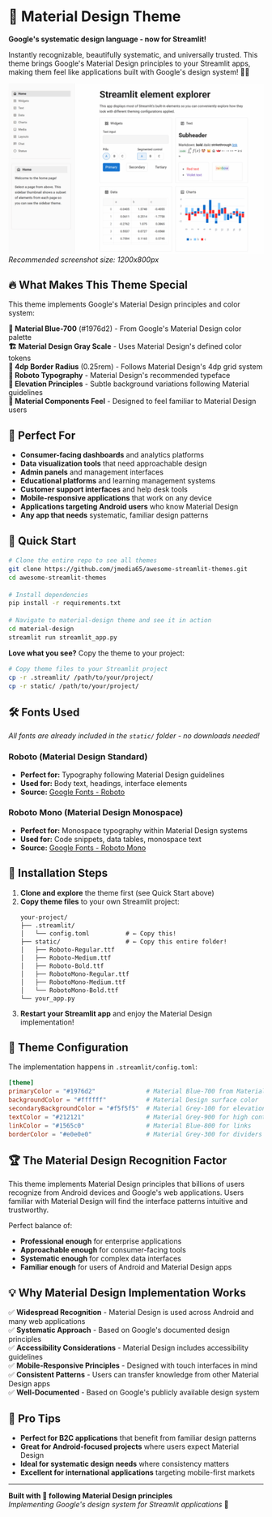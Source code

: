 # 📱 Material Design Theme

**Google's systematic design language - now for Streamlit!**

Instantly recognizable, beautifully systematic, and universally trusted. This theme brings Google's Material Design principles to your Streamlit apps, making them feel like applications built with Google's design system! 🎨✨

![Material Design Theme](material-design.png)
_Recommended screenshot size: 1200x800px_

## 🔥 What Makes This Theme Special

This theme implements Google's Material Design principles and color system:

**🔵 Material Blue-700** (#1976d2) - From Google's Material Design color palette  
**🏗️ Material Design Gray Scale** - Uses Material Design's defined color tokens  
**📏 4dp Border Radius** (0.25rem) - Follows Material Design's 4dp grid system  
**📱 Roboto Typography** - Material Design's recommended typeface  
**🎯 Elevation Principles** - Subtle background variations following Material guidelines  
**🧩 Material Components Feel** - Designed to feel familiar to Material Design users

## 🎯 Perfect For

- **Consumer-facing dashboards** and analytics platforms
- **Data visualization tools** that need approachable design
- **Admin panels** and management interfaces
- **Educational platforms** and learning management systems
- **Customer support interfaces** and help desk tools
- **Mobile-responsive applications** that work on any device
- **Applications targeting Android users** who know Material Design
- **Any app that needs** systematic, familiar design patterns

## 🚀 Quick Start

```bash
# Clone the entire repo to see all themes
git clone https://github.com/jmedia65/awesome-streamlit-themes.git
cd awesome-streamlit-themes

# Install dependencies
pip install -r requirements.txt

# Navigate to material-design theme and see it in action
cd material-design
streamlit run streamlit_app.py
```

**Love what you see?** Copy the theme to your project:

```bash
# Copy theme files to your Streamlit project
cp -r .streamlit/ /path/to/your/project/
cp -r static/ /path/to/your/project/
```

## 🛠️ Fonts Used

_All fonts are already included in the `static/` folder - no downloads needed!_

### Roboto (Material Design Standard)

- **Perfect for:** Typography following Material Design guidelines
- **Used for:** Body text, headings, interface elements
- **Source:** [Google Fonts - Roboto](https://fonts.google.com/specimen/Roboto)

### Roboto Mono (Material Design Monospace)

- **Perfect for:** Monospace typography within Material Design systems
- **Used for:** Code snippets, data tables, monospace text
- **Source:** [Google Fonts - Roboto Mono](https://fonts.google.com/specimen/Roboto+Mono)

## 📁 Installation Steps

1. **Clone and explore** the theme first (see Quick Start above)
2. **Copy theme files** to your own Streamlit project:
   ```
   your-project/
   ├── .streamlit/
   │   └── config.toml          # ← Copy this!
   ├── static/                  # ← Copy this entire folder!
   │   ├── Roboto-Regular.ttf
   │   ├── Roboto-Medium.ttf
   │   ├── Roboto-Bold.ttf
   │   ├── RobotoMono-Regular.ttf
   │   ├── RobotoMono-Medium.ttf
   │   └── RobotoMono-Bold.ttf
   └── your_app.py
   ```
3. **Restart your Streamlit app** and enjoy the Material Design implementation!

## 🎨 Theme Configuration

The implementation happens in `.streamlit/config.toml`:

```toml
[theme]
primaryColor = "#1976d2"              # Material Blue-700 from Material palette
backgroundColor = "#ffffff"           # Material Design surface color
secondaryBackgroundColor = "#f5f5f5"  # Material Grey-100 for elevation
textColor = "#212121"                 # Material Grey-900 for high contrast
linkColor = "#1565c0"                 # Material Blue-800 for links
borderColor = "#e0e0e0"               # Material Grey-300 for dividers
```

## 🏆 The Material Design Recognition Factor

This theme implements Material Design principles that billions of users recognize from Android devices and Google's web applications. Users familiar with Material Design will find the interface patterns intuitive and trustworthy.

Perfect balance of:

- **Professional enough** for enterprise applications
- **Approachable enough** for consumer-facing tools
- **Systematic enough** for complex data interfaces
- **Familiar enough** for users of Android and Material Design apps

## 💡 Why Material Design Implementation Works

✅ **Widespread Recognition** - Material Design is used across Android and many web applications  
✅ **Systematic Approach** - Based on Google's documented design principles  
✅ **Accessibility Considerations** - Material Design includes accessibility guidelines  
✅ **Mobile-Responsive Principles** - Designed with touch interfaces in mind  
✅ **Consistent Patterns** - Users can transfer knowledge from other Material Design apps  
✅ **Well-Documented** - Based on Google's publicly available design system

## 🎯 Pro Tips

- **Perfect for B2C applications** that benefit from familiar design patterns
- **Great for Android-focused projects** where users expect Material Design
- **Ideal for systematic design needs** where consistency matters
- **Excellent for international applications** targeting mobile-first markets

---

**Built with 📱 following Material Design principles**  
_Implementing Google's design system for Streamlit applications_ 🎨
